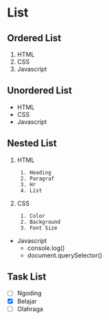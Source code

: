 # List

## Ordered List

1. HTML
2. CSS
3. Javascript

## Unordered List

- HTML
- CSS
- Javascript

## Nested List

1.  HTML

         1. Heading
         2. Paragraf
         3. Hr
         4. List

2.  CSS

         1. Color
         2. Background
         3. Font Size

- Javascript
  - console.log()
  - document.querySelector()

## Task List

- [ ] Ngoding
- [x] Belajar
- [ ] Olahraga
